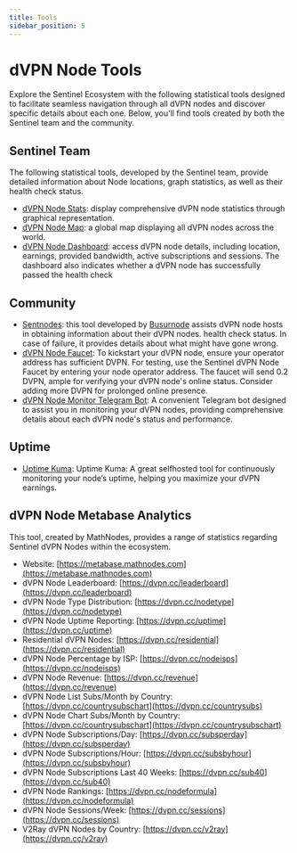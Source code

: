 ```yaml
---
title: Tools
sidebar_position: 5
---
```


# dVPN Node Tools

Explore the Sentinel Ecosystem with the following statistical tools designed to facilitate seamless navigation through all dVPN nodes and discover specific details about each one. Below, you'll find tools created by both the Sentinel team and the community.

## Sentinel Team

The following statistical tools, developed by the Sentinel team, provide detailed information about Node locations, graph statistics, as well as their health check status.

- [dVPN Node Stats](https://stats.sentinel.co): display comprehensive dVPN node statistics through graphical representation.
- [dVPN Node Map](https://map.sentinel.co): a global map displaying all dVPN nodes across the world.
- [dVPN Node Dashboard](https://nodes.sentinel.co): access dVPN node details, including location, earnings, provided bandwidth, active subscriptions and sessions. The dashboard also indicates whether a dVPN node has successfully passed the health check

## Community

- [Sentnodes](https://sentnodes.com): this tool developed by [Busurnode](https://busurnode.com/) assists dVPN node hosts in obtaining information about their dVPN nodes. health check status. In case of failure, it provides details about what might have gone wrong.
- [dVPN Node Faucet](https://faucet.im/): To kickstart your dVPN node, ensure your operator address has sufficient DVPN. For testing, use the Sentinel dVPN Node Faucet by entering your node operator address. The faucet will send 0.2 DVPN, ample for verifying your dVPN node's online status. Consider adding more DVPN for prolonged online presence.
- [dVPN Node Monitor Telegram Bot](/node-monitoring/node-monitor-bot): A convenient Telegram bot designed to assist you in monitoring your dVPN nodes, providing comprehensive details about each dVPN node's status and performance.

## Uptime

- [Uptime Kuma](/node-monitoring/uptime-kuma): Uptime Kuma: A great selfhosted tool for continuously monitoring your node’s uptime, helping you maximize your dVPN earnings.

## dVPN Node Metabase Analytics

This tool, created by MathNodes, provides a range of statistics regarding Sentinel dVPN Nodes within the ecosystem.

- Website: [https://metabase.mathnodes.com](https://metabase.mathnodes.com)
- dVPN Node Leaderboard: [https://dvpn.cc/leaderboard](https://dvpn.cc/leaderboard)
- dVPN Node Type Distribution: [https://dvpn.cc/nodetype](https://dvpn.cc/nodetype)
- dVPN Node Uptime Reporting: [https://dvpn.cc/uptime](https://dvpn.cc/uptime)
- Residential dVPN Nodes: [https://dvpn.cc/residential](https://dvpn.cc/residential)
- dVPN Node Percentage by ISP: [https://dvpn.cc/nodeisps](https://dvpn.cc/nodeisps)
- dVPN Node Revenue: [https://dvpn.cc/revenue](https://dvpn.cc/revenue)
- dVPN Node List Subs/Month by Country: [https://dvpn.cc/countrysubschart](https://dvpn.cc/countrysubs)
- dVPN Node Chart Subs/Month by Country: [https://dvpn.cc/countrysubschart](https://dvpn.cc/countrysubschart)
- dVPN Node Subscriptions/Day: [https://dvpn.cc/subsperday](https://dvpn.cc/subsperday)
- dVPN Node Subscriptions/Hour: [https://dvpn.cc/subsbyhour](https://dvpn.cc/subsbyhour)
- dVPN Node Subscriptions Last 40 Weeks: [https://dvpn.cc/sub40](https://dvpn.cc/sub40)
- dVPN Node Rankings: [https://dvpn.cc/nodeformula](https://dvpn.cc/nodeformula)
- dVPN Node Sessions/Week: [https://dvpn.cc/sessions](https://dvpn.cc/sessions)
- V2Ray dVPN Nodes by Country: [https://dvpn.cc/v2ray](https://dvpn.cc/v2ray)
